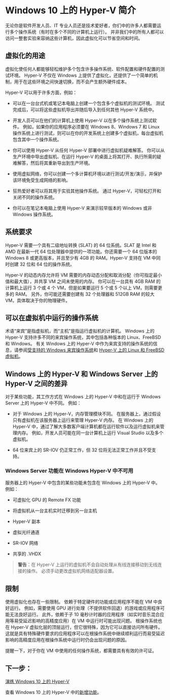 # Windows 10 上的 Hyper-V 简介

无论你是软件开发人员、IT 专业人员还是技术爱好者，你们中的许多人都需要运行多个操作系统（有时在多个不同的计算机上运行）。 并非我们中的所有人都可以访问一整套实验来容纳这些计算机，因此虚拟化可以节省空间和时间。

## 虚拟化的用途

虚拟化使任何人都能够轻松维护多个包含许多操作系统、软件配置和硬件配置的测试环境。 Hyper-V 不仅在 Windows 上提供了虚拟化，还提供了一个简单的机制，用于在这些环境之间快速切换，而不会产生额外硬件成本。

Hyper-V 可以用于许多方面，例如：
- 可以在一台台式机或笔记本电脑上创建一个包含多个虚拟机的测试环境。 测试完成后，可以将这些虚拟机导出并随后导入到任何其他 Hyper-V 系统中。

- 开发人员可以在他们的计算机上使用 Hyper-V 以在多个操作系统上测试软件。 例如，如果你的应用程序必须要在 Windows 8、Windows 7 和 Linux 操作系统上进行测试，则可以在你的开发系统上创建多个虚拟机，每台虚拟机包含其中一个操作系统。

- 你可以使用 Hyper-V 从任何 Hyper-V 部署中进行虚拟机疑难解答。 你可以从生产环境中导出虚拟机、在运行 Hyper-V 的桌面上将其打开、执行所需的疑难解答，然后将其重新导出到生产环境。

- 使用虚拟网络，你可以创建一个多计算机环境以进行测试/开发/演示，并保护该环境免受生成网络的影响。

- 狂热爱好者可以将其用于实验其他操作系统。 通过 Hyper-V，可轻松打开和关闭不同的操作系统。

- 你可以在笔记本电脑上使用 Hyper-V 来演示较早版本的 Windows 或非 Windows 操作系统。


## 系统要求

Hyper-V 需要一个具有二级地址转换 (SLAT) 的 64 位系统。SLAT 是 Intel 和 AMD 在最新一代 64 位处理器中提供的一项功能。你还需要一个 64 位版本的 Windows 8 或更高版本，并且至少有 4GB 的 RAM。Hyper-V 支持在 VM 中同时创建 32 位和 64 位的操作系统。

Hyper-V 的动态内存允许将 VM 需要的内存动态分配和取消分配（你可指定最小值和最大值），并共享 VM 之间未使用的内存。 你可以在一台具有 4GB RAM 的计算机上运行 3 个或 4 个 VM，但是如果要运行 5 个或 5 个以上 VM，则需要更多的 RAM。 另外，你可能还需要创建有 32 个处理器和 512GB RAM 的较大 VM，具体取决于你的物理硬件。

## 可以在虚拟机中运行的操作系统

术语“来宾”是指虚拟机，而“主机”是指运行虚拟机的计算机。 Windows 上的 Hyper-V 支持许多不同的来宾操作系统，其中包括各种版本的 Linux、FreeBSD 和 Windows。 有关 Windows 上的 Hyper-V 中作为来宾支持的操作系统的信息，请参阅[受支持的 Windows 来宾操作系统](supported_guest_os.md)和 [Hyper-V 上的 Linux 和 FreeBSD 虚拟机](https://technet.microsoft.com/library/dn531030.aspx)。


## Windows 上的 Hyper-V 和 Windows Server 上的 Hyper-V 之间的差异

对于某些功能，其工作方式在 Windows 上的 Hyper-V 中和在运行于 Windows Server 上的 Hyper-V 中不同。 例如：

- 对于 Windows 上的 Hyper-V，内存管理模块不同。 在服务器上，通过假设只有虚拟机在该服务器上运行来管理 Hyper-V 内存。 在 Windows 上的 Hyper-V 中，通过了解大多数客户端计算机都在运行软件以及运行虚拟机来管理内存。 例如，开发人员可能在同一台计算机上运行 Visual Studio 以及多个虚拟机。

- 64 位来宾上的 SR-IOV 仍正常工作，但 32 位将无法正常工作并且不受支持。


### Windows Server 功能在 Windows Hyper-V 中不可用

服务器上的 Hyper-V 中包含的某些功能未包含在 Windows 上的 Hyper-V 中。 例如：

- 可虚拟化 GPU 的 Remote FX 功能

- 将虚拟机从一台主机实时迁移到另一台主机

- Hyper-V 副本

- 虚拟光纤通道

- SR-IOV 网络

- 共享的 .VHDX


>**警告**：在 Hyper-V 上运行的虚拟机不会自动处理从有线连接移动到无线连接的操作。 必须手动更改虚拟机网络适配器设置。

## 限制

使用虚拟化也存在一些限制。 依赖于特定硬件的功能或应用程序不能在 VM 中良好运行。 例如，需要使用 GPU 进行处理（不提供软件回退）的游戏或应用程序可能无法良好运行。 此外，依赖于子 10 毫秒计时器的应用程序（如实时音乐混合应用等易受延迟影响的高精度应用）在 VM 中运行时可能出现问题。 根操作系统也在 Hyper-V 虚拟化层的顶层运行，但它很特殊，因为它可以直接访问所有硬件。 这就是具有特殊硬件要求的应用程序可以在根操作系统中继续顺利运行而易受延迟影响的高精度应用在根操作系统中运行时仍会出现问题的原因。

提醒一下，对于你在 VM 中使用的任何操作系统，都需要具有有效的许可证。

## 下一步：

[演练 Windows 10 上的 Hyper-V](..\quick_start\walkthrough.md)

查看 Windows 10 上的 Hyper-V 中的[新增功能](whats_new.md)。





<!--HONumber=Dec15_HO1-->
